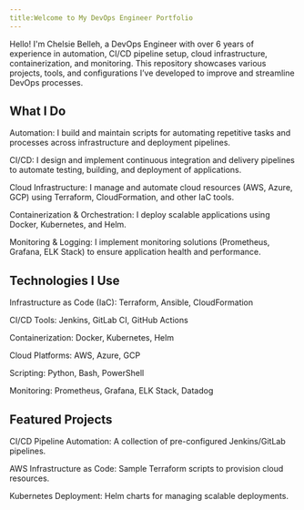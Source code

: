 ```yaml
---
title:Welcome to My DevOps Engineer Portfolio
---
```

Hello! I'm Chelsie Belleh, a DevOps Engineer with over 6 years of experience in automation, CI/CD pipeline setup, cloud infrastructure, containerization, and monitoring. This repository showcases various projects, tools, and configurations I’ve developed to improve and streamline DevOps processes.

What I Do
---
Automation: I build and maintain scripts for automating repetitive tasks and processes across infrastructure and deployment pipelines.

CI/CD: I design and implement continuous integration and delivery pipelines to automate testing, building, and deployment of applications.

Cloud Infrastructure: I manage and automate cloud resources (AWS, Azure, GCP) using Terraform, CloudFormation, and other IaC tools.

Containerization & Orchestration: I deploy scalable applications using Docker, Kubernetes, and Helm.

Monitoring & Logging: I implement monitoring solutions (Prometheus, Grafana, ELK Stack) to ensure application health and performance.

Technologies I Use
---
Infrastructure as Code (IaC): Terraform, Ansible, CloudFormation

CI/CD Tools: Jenkins, GitLab CI, GitHub Actions

Containerization: Docker, Kubernetes, Helm

Cloud Platforms: AWS, Azure, GCP

Scripting: Python, Bash, PowerShell

Monitoring: Prometheus, Grafana, ELK Stack, Datadog

Featured Projects
---
CI/CD Pipeline Automation: A collection of pre-configured Jenkins/GitLab pipelines.

AWS Infrastructure as Code: Sample Terraform scripts to provision cloud resources.

Kubernetes Deployment: Helm charts for managing scalable deployments.
